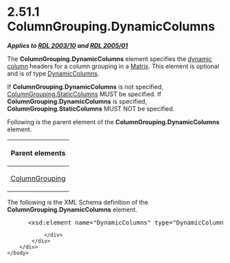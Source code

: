 <html dir="LTR" xmlns:mshelp="http://msdn.microsoft.com/mshelp" xmlns:ddue="http://ddue.schemas.microsoft.com/authoring/2003/5" xmlns:xlink="http://www.w3.org/1999/xlink" xmlns:tool="http://www.microsoft.com/tooltip">
    <head>
        <meta http-equiv="Content-Type" content="text/html; CHARSET=utf-8"></meta>
        <meta name="save" content="history"></meta>
        <title>2.51.1 ColumnGrouping.DynamicColumns</title>
        <xml>
            <mshelp:toctitle title="2.51.1 ColumnGrouping.DynamicColumns"></mshelp:toctitle>
            <mshelp:rltitle title="[MS-RDL]: ColumnGrouping.DynamicColumns"></mshelp:rltitle>
            <mshelp:keyword index="A" term="93bc7839-01a8-4d94-95d8-61cdc1d6135e"></mshelp:keyword>
            <mshelp:attr name="DCSext.ContentType" value="open specification"></mshelp:attr>
            <mshelp:attr name="AssetID" value="93bc7839-01a8-4d94-95d8-61cdc1d6135e"></mshelp:attr>
            <mshelp:attr name="TopicType" value="kbRef"></mshelp:attr>
            <mshelp:attr name="DCSext.Title" value="[MS-RDL]: ColumnGrouping.DynamicColumns" />
        </xml>
    </head>
    <body>
        <div id="header">
            <h1 class="heading">2.51.1 ColumnGrouping.DynamicColumns</h1>
        </div>
        <div id="mainSection">
            <div id="mainBody">
                <div id="allHistory" class="saveHistory"></div>
                <div id="sectionSection0" class="section" name="collapseableSection">
                    

<p><b><i>Applies to </i></b><a href="a7e2ad00-07c8-4f6d-80ab-3ad55df7b233.md"><b><i>RDL 2003/10</i></b></a><b>
<i>and </i></b><a href="3ebe2912-4958-4832-b391-cad1f5e13338.md"><b><i>RDL 2005/01</i></b></a></p>

<p>The <b>ColumnGrouping.DynamicColumns</b> element specifies
the <a href="b2482b3f-74ab-4ca8-a9e5-c07955011743.md#gt_d8aee082-104c-4091-9a95-acfb945b489b">dynamic column</a>
headers for a column grouping in a <a href="25419c0a-c7c6-43d7-8ca5-1af842666dcb.md">Matrix</a>. This element is
optional and is of type <a href="5a98a72e-ea10-4743-83fb-0cf6740c6635.md">DynamicColumns</a>.
</p>

<p>If <b>ColumnGrouping.DynamicColumns</b> is not specified, <a href="5c587b52-ee3e-429d-8a04-1235bf7250da.md">ColumnGrouping.StaticColumns</a>
MUST be specified. If <b>ColumnGrouping.DynamicColumns</b> is specified, <b>ColumnGrouping.StaticColumns</b>
MUST NOT be specified.</p>

<p>Following is the parent element of the <b>ColumnGrouping.DynamicColumns</b>
element.</p>

<table>
 <thead>
  <tr>
   <th>
   <p>Parent elements</p>
   </th>
  </tr>
 </thead>
 <tr>
  <td>
  <p><a href="dc090e7a-cb5f-477c-9157-b1a087d66cfc.md">ColumnGrouping</a>
  </p>
  </td>
 </tr>
</table>

<p>The following is the XML Schema definition of the <b>ColumnGrouping.DynamicColumns</b>
element.           </p>

<dl>
<dd>
<div><pre> &lt;xsd:element name=&quot;DynamicColumns&quot; type=&quot;DynamicColumnsRowsType&quot; minOccurs=&quot;0&quot; /&gt;
</pre></div>
</dd></dl>


                </div>
            </div>
        </div>
    </body>
</html>